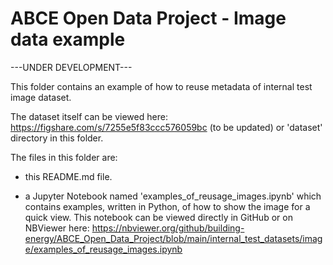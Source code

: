 # ABCE Open Data Project - Image data example

---UNDER DEVELOPMENT---

This folder contains an example of how to reuse metadata of internal test image dataset.
 
The dataset itself can be viewed here: https://figshare.com/s/7255e5f83ccc576059bc  (to be updated) or 'dataset' directory in this folder. 

The files in this folder are:

- this README.md file.

- a Jupyter Notebook named 'examples_of_reusage_images.ipynb' which contains examples, written in Python, of how to show the image for a quick view. This notebook can be viewed directly in GitHub or on NBViewer here: https://nbviewer.org/github/building-energy/ABCE_Open_Data_Project/blob/main/internal_test_datasets/image/examples_of_reusage_images.ipynb
